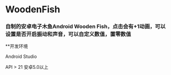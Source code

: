 # WoodenFish
### 自制的安卓电子木鱼Android Wooden Fish，点击会有+1动画，可以设置是否开启振动和声音，可以自定义数值，置零数值


**开发环境

Android Studio

API > 21 安卓5.0以上
